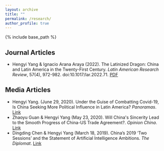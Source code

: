 ```yaml
---
layout: archive
title: ""
permalink: /research/
author_profile: true
---
```


{% include base_path %}


## Journal Articles
* Hengyi Yang & Ignacio Arana Araya (2022). The Latinized Dragon: China and Latin America in the Twenty-First Century. *Latin American Research Review*, 57(4), 972-982. doi:10.1017/lar.2022.71. [PDF](https://hengyi-yang.github.io/files/Yang_Arana_2022.pdf)

## Media Articles
* Hengyi Yang. (June 29, 2020). Under the Guise of Combatting Covid-19, Is China Seeking More Political Influence in Latin America? *Panoramas*. [Link](https://www.panoramas.pitt.edu/economy-and-development/under-guise-combatting-covid-19-china-seeking-more-political-influence-latin)
* Zhaoyu Guan & Hengyi Yang (May 23, 2020). Will China's Sincerity Lead to the Smooth Progress of China-US Trade Agreement?. *Opinion China*. [Link](http://rdcy.ruc.edu.cn/zw/hxly/hxlydggx/3a504af52c4742aaa0f81d02b64d7064.htm)
* Dingding Chen & Hengyi Yang (March 18, 2019). China’s 2019 ‘Two Sessions’ and the Statement of Artificial Intelligence Ambitions. *The Diplomat*. [Link](https://thediplomat.com/2019/03/chinas-2019-two-sessions-and-the-statement-of-artificial-intelligence-ambitions/)

